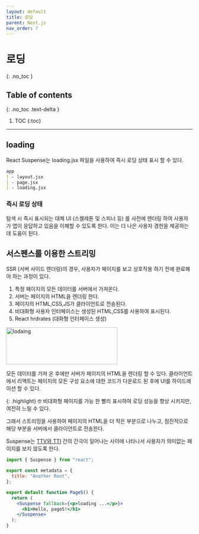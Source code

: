 ```yaml
---
layout: default
title: 로딩 
parent: Next.js
nav_order: 7
---
```



# 로딩 
{: .no_toc }

## Table of contents
{: .no_toc .text-delta }

1. TOC
{:toc}

---


## loading 

React Suspense는 loading.jsx 파일을 사용하여 즉시 로딩 상태 표시 할 수 있다. 

```markdown
app
| - layout.jsx
| - page.jsx
| - loading.jsx
```

### 즉시 로딩 상태 

탐색 시 즉시 표시되는 대체 UI (스켈레톤 및 스피너 등) 를 사전에 렌더링 하여 사용자가 앱이 응답하고 있음을 
이해할 수 있도록 한다. 이는 더 나은 사용자 경헌을 제공하는 데 도움이 된다. 


## 서스펜스를 이용한 스트리밍 

SSR (서버 사이드 렌더링)의 경우, 사용자가 페이지를 보고 상호작용 하기 전에 완료해야 하는 과정이 있다. 

1. 특정 페이지의 모든 데이터를 서버에서 가져온다. 
1. 서버는 페이지의 HTML을 렌더링 한다. 
1. 페이지의 HTML,CSS,JS가 클라이언트로 전송된다. 
1. 비대화형 사용자 인터페이스는 생성된 HTML,CSS를 사용하여 표시된다. 
1. React hrdrates (대화형 인터페이스 생성)

<img src="../../../assets/images/loading.png" alt="lodaing" aria-label="loading Image" width="300" height="100">

모든 데이터를 가져 온 후에만 서버가 페이지의 HTML을 렌더링 할 수 있다. 클라이언트에서 리액트는 페이지의 모든 구성 요소에 대한 코드가 다운로드 된 후에 UI를 하이드레이션 할 수 있다. 

{: .highlight}
🤓 비대화형 페이지를 가능 한 빨리 표시하여 로딩 성능을 향상 시키지만, 여전히 느릴 수 있다. 

그래서 스트리밍을 사용하여 페이지의 HTML을 더 작은 부분으로 나누고, 점진적으로 해당 부분을 서버에서 클라이언트로 전송한다. 

Suspense는 [TTV와 TTI](https://velog.io/@yu2jeong/TTV-Time-To-View-TTI-Time-To-Interact) 간의 간극이 일어나는 사이에 나타나서 사용자가 의미없는 페이지를 보지 않도록 한다. 

```jsx
import { Suspense } from "react";

export const metadata = {
  title: "Another Root",
};

export default function Page5() {
  return (
    <Suspense fallback={<p>loading ...</p>}>
      <h1>Hello, page5!</h1>
    </Suspense>
  );
}
```

